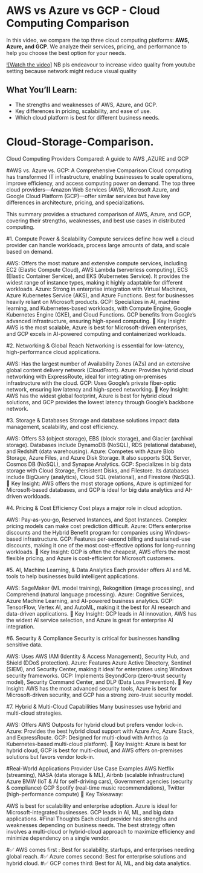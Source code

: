 # AWS vs Azure vs GCP - Cloud Computing Comparison

In this video, we compare the top three cloud computing platforms: **AWS, Azure, and GCP**. We analyze their services, pricing, and performance to help you choose the best option for your needs.

[![Watch the video]](https://www.youtube.com/watch?v=Sl_jKlyR-nM)
NB pls endeavour to increase video quality from youtube setting because network might reduce visual quality 


## What You’ll Learn:
- The strengths and weaknesses of AWS, Azure, and GCP.
- Key differences in pricing, scalability, and ease of use.
- Which cloud platform is best for different business needs.


# Cloud-Storage-Comparison.
Cloud Computing Providers Compared: A guide to AWS ,AZURE and GCP

#AWS vs. Azure vs. GCP: A Comprehensive Comparison
Cloud computing has transformed IT infrastructure, enabling businesses to scale operations, improve efficiency, and access computing power on demand. The top three cloud providers—Amazon Web Services (AWS), Microsoft Azure, and Google Cloud Platform (GCP)—offer similar services but have key differences in architecture, pricing, and specializations.

This summary provides a structured comparison of AWS, Azure, and GCP, covering their strengths, weaknesses, and best use cases in distributed computing.

#1. Compute Power & Scalability
Compute services define how well a cloud provider can handle workloads, process large amounts of data, and scale based on demand.

AWS: Offers the most mature and extensive compute services, including EC2 (Elastic Compute Cloud), AWS Lambda (serverless computing), ECS (Elastic Container Service), and EKS (Kubernetes Service). It provides the widest range of instance types, making it highly adaptable for different workloads.
Azure: Strong in enterprise integration with Virtual Machines, Azure Kubernetes Service (AKS), and Azure Functions. Best for businesses heavily reliant on Microsoft products.
GCP: Specializes in AI, machine learning, and Kubernetes-based workloads, with Compute Engine, Google Kubernetes Engine (GKE), and Cloud Functions. GCP benefits from Google’s advanced infrastructure, ensuring high-speed computing.
📌 Key Insight:
AWS is the most scalable, Azure is best for Microsoft-driven enterprises, and GCP excels in AI-powered computing and containerized workloads.

#2. Networking & Global Reach
Networking is essential for low-latency, high-performance cloud applications.

AWS: Has the largest number of Availability Zones (AZs) and an extensive global content delivery network (CloudFront).
Azure: Provides hybrid cloud networking with ExpressRoute, ideal for integrating on-premises infrastructure with the cloud.
GCP: Uses Google’s private fiber-optic network, ensuring low latency and high-speed networking.
📌 Key Insight:
AWS has the widest global footprint, Azure is best for hybrid cloud solutions, and GCP provides the lowest latency through Google’s backbone network.

#3. Storage & Databases
Storage and database solutions impact data management, scalability, and cost efficiency.

AWS: Offers S3 (object storage), EBS (block storage), and Glacier (archival storage). Databases include DynamoDB (NoSQL), RDS (relational database), and Redshift (data warehousing).
Azure: Competes with Azure Blob Storage, Azure Files, and Azure Disk Storage. It also supports SQL Server, Cosmos DB (NoSQL), and Synapse Analytics.
GCP: Specializes in big data storage with Cloud Storage, Persistent Disks, and Filestore. Its databases include BigQuery (analytics), Cloud SQL (relational), and Firestore (NoSQL).
📌 Key Insight:
AWS offers the most storage options, Azure is optimized for Microsoft-based databases, and GCP is ideal for big data analytics and AI-driven workloads.

#4. Pricing & Cost Efficiency
Cost plays a major role in cloud adoption.

AWS: Pay-as-you-go, Reserved Instances, and Spot Instances. Complex pricing models can make cost prediction difficult.
Azure: Offers enterprise discounts and the Hybrid Benefit program for companies using Windows-based infrastructure.
GCP: Features per-second billing and sustained-use discounts, making it one of the most cost-effective options for long-running workloads.
📌 Key Insight:
GCP is often the cheapest, AWS offers the most flexible pricing, and Azure is cost-efficient for Microsoft customers.

#5. AI, Machine Learning, & Data Analytics
Each provider offers AI and ML tools to help businesses build intelligent applications.

AWS: SageMaker (ML model training), Rekognition (image processing), and Comprehend (natural language processing).
Azure: Cognitive Services, Azure Machine Learning, and AI-powered business analytics.
GCP: TensorFlow, Vertex AI, and AutoML, making it the best for AI research and data-driven applications.
📌 Key Insight:
GCP leads in AI innovation, AWS has the widest AI service selection, and Azure is great for enterprise AI integration.

#6. Security & Compliance
Security is critical for businesses handling sensitive data.

AWS: Uses AWS IAM (Identity & Access Management), Security Hub, and Shield (DDoS protection).
Azure: Features Azure Active Directory, Sentinel (SIEM), and Security Center, making it ideal for enterprises using Windows security frameworks.
GCP: Implements BeyondCorp (zero-trust security model), Security Command Center, and DLP (Data Loss Prevention).
📌 Key Insight:
AWS has the most advanced security tools, Azure is best for Microsoft-driven security, and GCP has a strong zero-trust security model.

#7. Hybrid & Multi-Cloud Capabilities
Many businesses use hybrid and multi-cloud strategies.

AWS: Offers AWS Outposts for hybrid cloud but prefers vendor lock-in.
Azure: Provides the best hybrid cloud support with Azure Arc, Azure Stack, and ExpressRoute.
GCP: Designed for multi-cloud with Anthos (a Kubernetes-based multi-cloud platform).
📌 Key Insight:
Azure is best for hybrid cloud, GCP is best for multi-cloud, and AWS offers on-premises solutions but favors vendor lock-in.

#Real-World Applications
Provider	Use Case Examples
AWS	Netflix (streaming), NASA (data storage & ML), Airbnb (scalable infrastructure)
Azure	BMW (IoT & AI for self-driving cars), Government agencies (security & compliance)
GCP	Spotify (real-time music recommendations), Twitter (high-performance compute)
📌 Key Takeaway:

AWS is best for scalability and enterprise adoption.
Azure is ideal for Microsoft-integrated businesses.
GCP leads in AI, ML, and big data applications.
#Final Thoughts
Each cloud provider has strengths and weaknesses depending on business needs. The best strategy often involves a multi-cloud or hybrid-cloud approach to maximize efficiency and minimize dependency on a single vendor.

#✅ AWS comes first : Best for scalability, startups, and enterprises needing global reach.
#✅ Azure comes second: Best for enterprise solutions and hybrid cloud.
#✅ GCP comes third: Best for AI, ML, and big data analytics.

